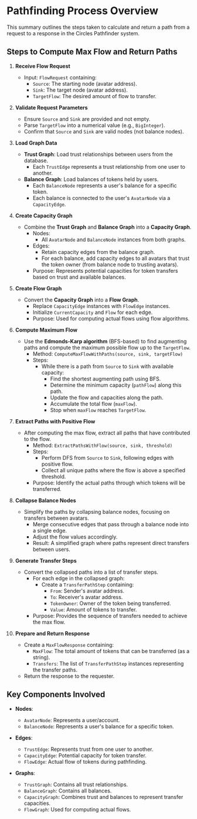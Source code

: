 # Pathfinding Process Overview

This summary outlines the steps taken to calculate and return a path from a request to a response in the Circles Pathfinder system.

## Steps to Compute Max Flow and Return Paths

1. **Receive Flow Request**

    - Input: `FlowRequest` containing:
        - `Source`: The starting node (avatar address).
        - `Sink`: The target node (avatar address).
        - `TargetFlow`: The desired amount of flow to transfer.

2. **Validate Request Parameters**

    - Ensure `Source` and `Sink` are provided and not empty.
    - Parse `TargetFlow` into a numerical value (e.g., `BigInteger`).
    - Confirm that `Source` and `Sink` are valid nodes (not balance nodes).

3. **Load Graph Data**

    - **Trust Graph**: Load trust relationships between users from the database.
        - Each `TrustEdge` represents a trust relationship from one user to another.
    - **Balance Graph**: Load balances of tokens held by users.
        - Each `BalanceNode` represents a user's balance for a specific token.
        - Each balance is connected to the user's `AvatarNode` via a `CapacityEdge`.

4. **Create Capacity Graph**

    - Combine the **Trust Graph** and **Balance Graph** into a **Capacity Graph**.
        - Nodes:
            - All `AvatarNode` and `BalanceNode` instances from both graphs.
        - Edges:
            - Retain capacity edges from the balance graph.
            - For each balance, add capacity edges to all avatars that trust the token owner (from balance node to trusting avatars).
        - Purpose: Represents potential capacities for token transfers based on trust and available balances.

5. **Create Flow Graph**

    - Convert the **Capacity Graph** into a **Flow Graph**.
        - Replace `CapacityEdge` instances with `FlowEdge` instances.
        - Initialize `CurrentCapacity` and `Flow` for each edge.
        - Purpose: Used for computing actual flows using flow algorithms.

6. **Compute Maximum Flow**

    - Use the **Edmonds-Karp algorithm** (BFS-based) to find augmenting paths and compute the maximum possible flow up to the `TargetFlow`.
        - Method: `ComputeMaxFlowWithPaths(source, sink, targetFlow)`
        - Steps:
            - While there is a path from `Source` to `Sink` with available capacity:
                - Find the shortest augmenting path using BFS.
                - Determine the minimum capacity (`pathFlow`) along this path.
                - Update the flow and capacities along the path.
                - Accumulate the total flow (`maxFlow`).
                - Stop when `maxFlow` reaches `TargetFlow`.

7. **Extract Paths with Positive Flow**

    - After computing the max flow, extract all paths that have contributed to the flow.
        - Method: `ExtractPathsWithFlow(source, sink, threshold)`
        - Steps:
            - Perform DFS from `Source` to `Sink`, following edges with positive flow.
            - Collect all unique paths where the flow is above a specified threshold.
        - Purpose: Identify the actual paths through which tokens will be transferred.

8. **Collapse Balance Nodes**

    - Simplify the paths by collapsing balance nodes, focusing on transfers between avatars.
        - Merge consecutive edges that pass through a balance node into a single edge.
        - Adjust the flow values accordingly.
        - Result: A simplified graph where paths represent direct transfers between users.

9. **Generate Transfer Steps**

    - Convert the collapsed paths into a list of transfer steps.
        - For each edge in the collapsed graph:
            - Create a `TransferPathStep` containing:
                - `From`: Sender's avatar address.
                - `To`: Receiver's avatar address.
                - `TokenOwner`: Owner of the token being transferred.
                - `Value`: Amount of tokens to transfer.
        - Purpose: Provides the sequence of transfers needed to achieve the max flow.

10. **Prepare and Return Response**

    - Create a `MaxFlowResponse` containing:
        - `MaxFlow`: The total amount of tokens that can be transferred (as a string).
        - `Transfers`: The list of `TransferPathStep` instances representing the transfer paths.
    - Return the response to the requester.

## Key Components Involved

- **Nodes**:
    - `AvatarNode`: Represents a user/account.
    - `BalanceNode`: Represents a user's balance for a specific token.

- **Edges**:
    - `TrustEdge`: Represents trust from one user to another.
    - `CapacityEdge`: Potential capacity for token transfer.
    - `FlowEdge`: Actual flow of tokens during pathfinding.

- **Graphs**:
    - `TrustGraph`: Contains all trust relationships.
    - `BalanceGraph`: Contains all balances.
    - `CapacityGraph`: Combines trust and balances to represent transfer capacities.
    - `FlowGraph`: Used for computing actual flows.